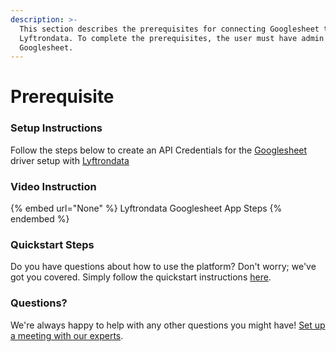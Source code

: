 ```yaml
---
description: >-
  This section describes the prerequisites for connecting Googlesheet to
  Lyftrondata. To complete the prerequisites, the user must have admin access to
  Googlesheet.
---
```


# Prerequisite

<mark style="color:blue;"></mark>

### Setup Instructions

Follow the steps below to create an API Credentials for the [Googlesheet](None) driver setup with [Lyftrondata](https://www.lyftrondata.com)

### Video Instruction

{% embed url="None" %}
Lyftrondata Googlesheet App Steps
{% endembed %}

### Quickstart Steps

Do you have questions about how to use the platform? Don't worry; we've got you covered. Simply follow the quickstart instructions [here](README.md).

### Questions? <a href="#questions" id="questions"></a>

We're always happy to help with any other questions you might have! [Set up a meeting with our experts](https://www.lyftrondata.com/book-a-meeting/).

